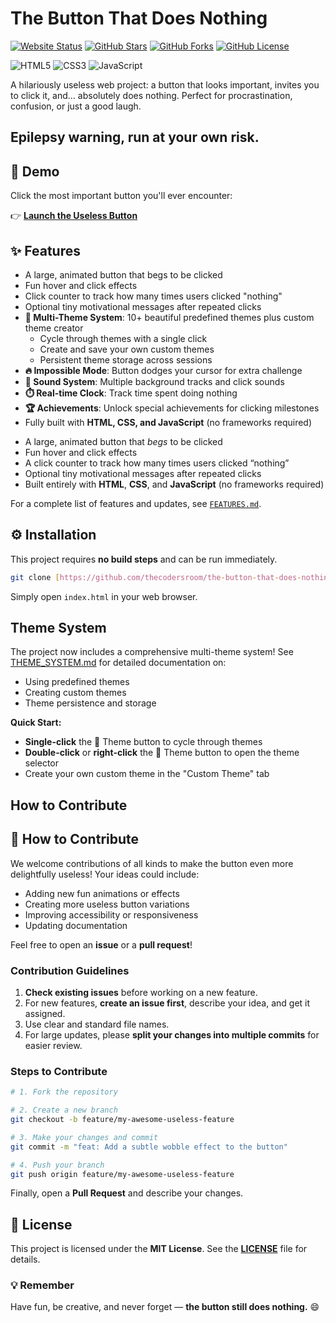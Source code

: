 # The Button That Does Nothing

[![Website Status](https://img.shields.io/website?url=https%3A%2F%2Fthecodersroom.github.io%2Fthe-button-that-does-nothing&label=live%20site&style=flat-square)](https://thecodersroom.github.io/the-button-that-does-nothing)
[![GitHub Stars](https://img.shields.io/github/stars/thecodersroom/the-button-that-does-nothing?style=social)](https://github.com/thecodersroom/the-button-that-does-nothing/stargazers)
[![GitHub Forks](https://img.shields.io/github/forks/thecodersroom/the-button-that-does-nothing?style=social)](https://github.com/thecodersroom/the-button-that-does-nothing/network/members)
[![GitHub License](https://img.shields.io/github/license/thecodersroom/the-button-that-does-nothing)](./LICENSE)

![HTML5](https://img.shields.io/badge/-HTML5-E34F26?style=flat-square&logo=html5&logoColor=white)
![CSS3](https://img.shields.io/badge/-CSS3-1572B6?style=flat-square&logo=css3&logoColor=white)
![JavaScript](https://img.shields.io/badge/-JavaScript-F7DF1E?style=flat-square&logo=javascript&logoColor=black)

A hilariously useless web project: a button that looks important, invites you to click it, and… absolutely does nothing. Perfect for procrastination, confusion, or just a good laugh.

****Epilepsy warning, run at your own risk.****
---

## 🚀 Demo

Click the most important button you'll ever encounter:

👉 **[Launch the Useless Button](https://thecodersroom.github.io/the-button-that-does-nothing)**



## ✨ Features

- A large, animated button that begs to be clicked
- Fun hover and click effects
- Click counter to track how many times users clicked "nothing"
- Optional tiny motivational messages after repeated clicks
- **🎨 Multi-Theme System**: 10+ beautiful predefined themes plus custom theme creator
  - Cycle through themes with a single click
  - Create and save your own custom themes
  - Persistent theme storage across sessions
- **🔥 Impossible Mode**: Button dodges your cursor for extra challenge
- **🎵 Sound System**: Multiple background tracks and click sounds
- **⏱️ Real-time Clock**: Track time spent doing nothing
- **🏆 Achievements**: Unlock special achievements for clicking milestones
- Fully built with **HTML, CSS, and JavaScript** (no frameworks required)
* A large, animated button that *begs* to be clicked
* Fun hover and click effects
* A click counter to track how many times users clicked “nothing”
* Optional tiny motivational messages after repeated clicks
* Built entirely with **HTML**, **CSS**, and **JavaScript** (no frameworks required)

For a complete list of features and updates, see [`FEATURES.md`](./FEATURES.md).



## ⚙️ Installation

This project requires **no build steps** and can be run immediately.

```bash
git clone [https://github.com/thecodersroom/the-button-that-does-nothing.git](https://github.com/thecodersroom/the-button-that-does-nothing.git)
````

Simply open `index.html` in your web browser.


## Theme System

The project now includes a comprehensive multi-theme system! See [THEME_SYSTEM.md](THEME_SYSTEM.md) for detailed documentation on:
- Using predefined themes
- Creating custom themes
- Theme persistence and storage

**Quick Start:**
- **Single-click** the 🎨 Theme button to cycle through themes
- **Double-click** or **right-click** the 🎨 Theme button to open the theme selector
- Create your own custom theme in the "Custom Theme" tab

## How to Contribute

## 🤝 How to Contribute

We welcome contributions of all kinds to make the button even more delightfully useless\! Your ideas could include:

  * Adding new fun animations or effects
  * Creating more useless button variations
  * Improving accessibility or responsiveness
  * Updating documentation

Feel free to open an **issue** or a **pull request**\!

### Contribution Guidelines

1.  **Check existing issues** before working on a new feature.
2.  For new features, **create an issue first**, describe your idea, and get it assigned.
3.  Use clear and standard file names.
4.  For large updates, please **split your changes into multiple commits** for easier review.

### Steps to Contribute

```bash
# 1. Fork the repository

# 2. Create a new branch
git checkout -b feature/my-awesome-useless-feature

# 3. Make your changes and commit
git commit -m "feat: Add a subtle wobble effect to the button"

# 4. Push your branch
git push origin feature/my-awesome-useless-feature
```

Finally, open a **Pull Request** and describe your changes.



## 📄 License

This project is licensed under the **MIT License**. See the **[LICENSE](./LICENSE)** file for details.



### 💡 Remember

Have fun, be creative, and never forget — **the button still does nothing.** 😄

